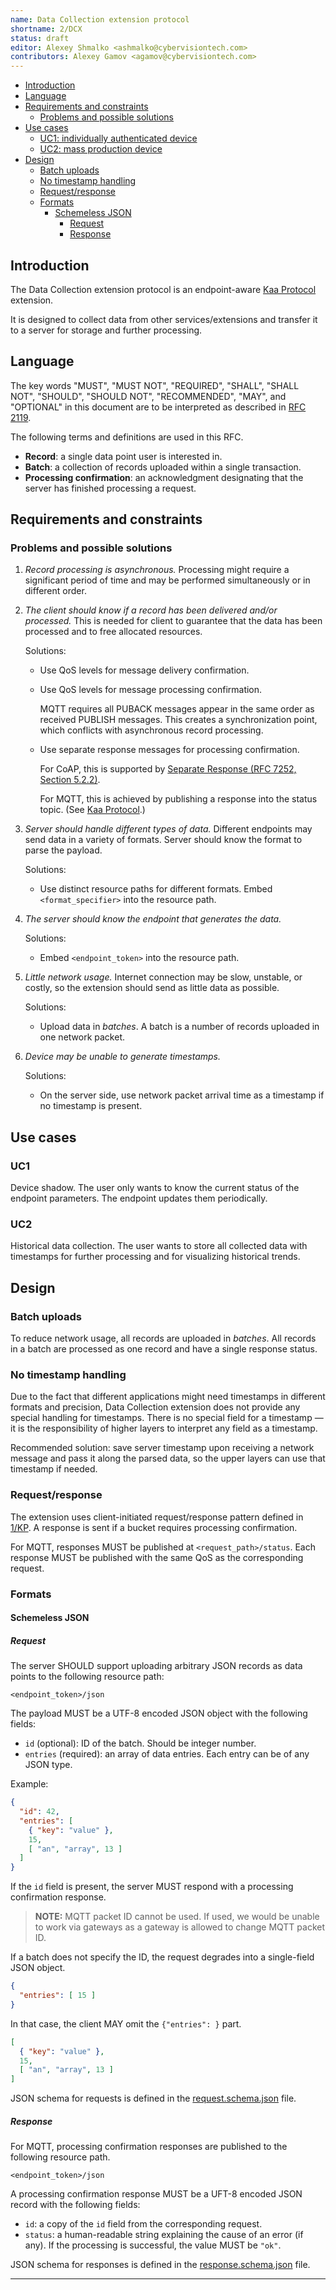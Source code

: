 ```yaml
---
name: Data Collection extension protocol
shortname: 2/DCX
status: draft
editor: Alexey Shmalko <ashmalko@cybervisiontech.com>
contributors: Alexey Gamov <agamov@cybervisiontech.com>
---
```


- [Introduction](#introduction)
- [Language](#language)
- [Requirements and constraints](#requirements-and-constraints)
  - [Problems and possible solutions](#problems-and-possible-solutions)
- [Use cases](#use-cases)
  - [UC1: individually authenticated device](#uc1-individually-authenticated-device)
  - [UC2: mass production device](#uc2-mass-production-device)
- [Design](#Design)
  - [Batch uploads](#batch-uploads)
  - [No timestamp handling](#no-timestamp-handling)
  - [Request/response](#request-response)
  - [Formats](#formats)
    - [Schemeless JSON](#schemeless-json)
      - [Request](#request)
      - [Response](#response)

## Introduction
The Data Collection extension protocol is an endpoint-aware [Kaa Protocol](/0001-kaa-protocol/README.md) extension.

It is designed to collect data from other services/extensions and transfer it to a server for storage and further processing.

## Language
The key words "MUST", "MUST NOT", "REQUIRED", "SHALL", "SHALL NOT", "SHOULD", "SHOULD NOT", "RECOMMENDED", "MAY", and "OPTIONAL" in this document are to be interpreted as described in [RFC 2119](https://tools.ietf.org/html/rfc2119).

The following terms and definitions are used in this RFC.

- **Record**: a single data point user is interested in.
- **Batch**: a collection of records uploaded within a single transaction.
- **Processing confirmation**: an acknowledgment designating that the server has finished processing a request.

## Requirements and constraints
### Problems and possible solutions

1. *Record processing is asynchronous.*
Processing might require a significant period of time and may be performed simultaneously or in different order.

2. *The client should know if a record has been delivered and/or processed.*
This is needed for client to guarantee that the data has been processed and to free allocated resources.

   Solutions:
   - Use QoS levels for message delivery confirmation.
   - Use QoS levels for message processing confirmation.

     MQTT requires all PUBACK messages appear in the same order as received PUBLISH messages.
     This creates a synchronization point, which conflicts with asynchronous record processing.
   - Use separate response messages for processing confirmation.

     For CoAP, this is supported by [Separate Response (RFC 7252, Section 5.2.2)](https://tools.ietf.org/html/rfc7252#section-5.2.2).

     For MQTT, this is achieved by publishing a response into the status topic. (See [Kaa Protocol](/0001-kaa-protocol/README.md).)

3. *Server should handle different types of data.*
Different endpoints may send data in a variety of formats.
Server should know the format to parse the payload.

   Solutions:
   - Use distinct resource paths for different formats. Embed `<format_specifier>` into the resource path.

4. *The server should know the endpoint that generates the data.*

   Solutions:
   - Embed `<endpoint_token>` into the resource path.

5. *Little network usage.*
Internet connection may be slow, unstable, or costly, so the extension should send as little data as possible.

   Solutions:
   - Upload data in *batches*.
   A batch is a number of records uploaded in one network packet.

6. *Device may be unable to generate timestamps.*

   Solutions:
   - On the server side, use network packet arrival time as a timestamp if no timestamp is present.

## Use cases

### UC1
Device shadow.
The user only wants to know the current status of the endpoint parameters.
The endpoint updates them periodically.

### UC2
Historical data collection.
The user wants to store all collected data with timestamps for further processing and for visualizing historical trends.

## Design

### Batch uploads
To reduce network usage, all records are uploaded in *batches*.
All records in a batch are processed as one record and have a single response status.

### No timestamp handling
Due to the fact that different applications might need timestamps in different formats and precision, Data Collection extension does not provide any special handling for timestamps.
There is no special field for a timestamp — it is the responsibility of higher layers to interpret any field as a timestamp.

Recommended solution: save server timestamp upon receiving a network message and pass it along the parsed data, so the upper layers can use that timestamp if needed.

### Request/response
The extension uses client-initiated request/response pattern defined in [1/KP](/0001-kaa-protocol).
A response is sent if a bucket requires processing confirmation.

For MQTT, responses MUST be published at `<request_path>/status`.
Each response MUST be published with the same QoS as the corresponding request.

### Formats
#### Schemeless JSON
##### Request
The server SHOULD support uploading arbitrary JSON records as data points to the following resource path:
```
<endpoint_token>/json
```

The payload MUST be a UTF-8 encoded JSON object with the following fields:
- `id` (optional): ID of the batch.
Should be integer number.
- `entries` (required): an array of data entries.
Each entry can be of any JSON type.

Example:
```json
{
  "id": 42,
  "entries": [
    { "key": "value" },
    15,
    [ "an", "array", 13 ]
  ]
}
```

If the `id` field is present, the server MUST respond with a processing confirmation response.

>**NOTE:** MQTT packet ID cannot be used.
>If used, we would be unable to work via gateways as a gateway is allowed to change MQTT packet ID.

If a batch does not specify the ID, the request degrades into a single-field JSON object.
```json
{
  "entries": [ 15 ]
}
```

In that case, the client MAY omit the `{"entries": }` part.
```json
[
  { "key": "value" },
  15,
  [ "an", "array", 13 ]
]
```

JSON schema for requests is defined in the [request.schema.json](./request.schema.json) file.

##### Response

For MQTT, processing confirmation responses are published to the following resource path.
```
<endpoint_token>/json
```

A processing confirmation response MUST be a UFT-8 encoded JSON record with the following fields:
- `id`: a copy of the `id` field from the corresponding request.
- `status`: a human-readable string explaining the cause of an error (if any).
If the processing is successful, the value MUST be `"ok"`.

JSON schema for responses is defined in the [response.schema.json](./response.schema.json) file.

---
